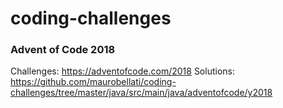 # coding-challenges


### Advent of Code 2018
Challenges: https://adventofcode.com/2018
Solutions: https://github.com/maurobellati/coding-challenges/tree/master/java/src/main/java/adventofcode/y2018
